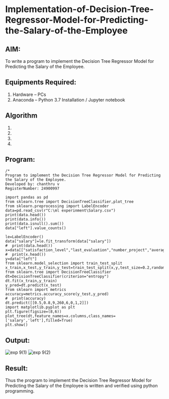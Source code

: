 # Implementation-of-Decision-Tree-Regressor-Model-for-Predicting-the-Salary-of-the-Employee

## AIM:
To write a program to implement the Decision Tree Regressor Model for Predicting the Salary of the Employee.

## Equipments Required:
1. Hardware – PCs
2. Anaconda – Python 3.7 Installation / Jupyter notebook

## Algorithm
1. 
2. 
3. 
4. 

## Program:
```
/*
Program to implement the Decision Tree Regressor Model for Predicting the Salary of the Employee.
Developed by: chanthru v
RegisterNumber: 24900997 

import pandas as pd
from sklearn.tree import DecisionTreeClassifier,plot_tree
from sklearn.preprocessing import LabelEncoder
data=pd.read_csv(r"C:\ml experinment\Salary.csv")
print(data.head())
print(data.info())
print(data.isnull().sum())
data["left"].value_counts()
 
le=LabelEncoder()
data["salary"]=le.fit_transform(data["salary"])
#  print(data.head())
x=data[["satisfaction_level","last_evaluation","number_project","average_montly_hours","time_spend_company","Work_accident","promotion_last_5years","salary"]]
#  print(x.head())    
y=data["left"]
from sklearn.model_selection import train_test_split
x_train,x_test,y_train,y_test=train_test_split(x,y,test_size=0.2,random_state=100)
from sklearn.tree import DecisionTreeClassifier
dt=DecisionTreeClassifier(criterion="entropy")
dt.fit(x_train,y_train)
y_pred=dt.predict(x_test)
from sklearn import metrics
accuracy=metrics.accuracy_score(y_test,y_pred)
#  print(accuracy)
dt.predict([[0.5,0.8,9,260,6,0,1,2]])
import matplotlib.pyplot as plt
plt.figure(figsize=(8,6))
plot_tree(dt,feature_names=x.columns,class_names=['salary','left'],filled=True)
plt.show()
```
## Output:
![exp 9(1)](https://github.com/user-attachments/assets/02758ca7-b398-4ffc-98e1-f31d80884794)
![exp 9(2)](https://github.com/user-attachments/assets/4c27b78a-3395-40d3-9ec7-b2e9c4de9f8d)



## Result:
Thus the program to implement the Decision Tree Regressor Model for Predicting the Salary of the Employee is written and verified using python programming.
